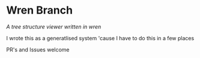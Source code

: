 # Wren Branch

_A tree structure viewer written in wren_

I wrote this as a generatlised system 'cause I have to do this in a few places

PR's and Issues welcome

